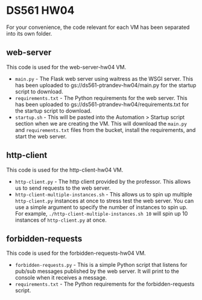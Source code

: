 # DS561 HW04

For your convenience, the code relevant for each VM has been separated into its own folder.

## web-server

This code is used for the web-server-hw04 VM.

- `main.py` - The Flask web server using waitress as the WSGI server. This has been uploaded to gs://ds561-ptrandev-hw04/main.py for the startup script to download.
- `requirements.txt` - The Python requirements for the web server. This has been uploaded to gs://ds561-ptrandev-hw04/requirements.txt for the startup script to download.
- `startup.sh` - This will be pasted into the Automation > Startup script section when we are creating the VM. This will download the `main.py` and `requirements.txt` files from the bucket, install the requirements, and start the web server.

## http-client

This code is used for the http-client-hw04 VM.

- `http-client.py` - The http client provided by the professor. This allows us to send requests to the web server.
- `http-client-multiple-instances.sh` - This allows us to spin up multiple `http-client.py` instances at once to stress test the web server. You can use a simple argument to specify the number of instances to spin up. For example, `./http-client-multiple-instances.sh 10` will spin up 10 instances of `http-client.py` at once.

## forbidden-requests

This code is used for the forbidden-requests-hw04 VM.

- `forbidden-requests.py` - This is a simple Python script that listens for pub/sub messages published by the web server. It will print to the console when it receives a message.
- `requirements.txt` - The Python requirements for the forbidden-requests script.